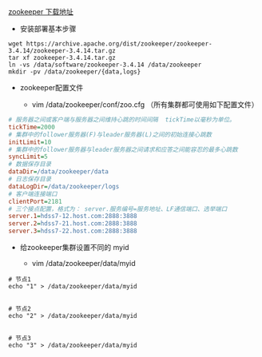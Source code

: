 [zookeeper 下载地址](https://archive.apache.org/dist/zookeeper/)

- 安装部署基本步骤
``` shell
wget https://archive.apache.org/dist/zookeeper/zookeeper-3.4.14/zookeeper-3.4.14.tar.gz
tar xf zookeeper-3.4.14.tar.gz
ln -vs /data/software/zookeeper-3.4.14 /data/zookeeper
mkdir -pv /data/zookeeper/{data,logs}
```

- zookeeper配置文件

  - vim /data/zookeeper/conf/zoo.cfg   （所有集群都可使用如下配置文件）

``` cfg
# 服务器之间或客户端与服务器之间维持心跳的时间间隔  tickTime以毫秒为单位。
tickTime=2000
# 集群中的follower服务器(F)与leader服务器(L)之间的初始连接心跳数
initLimit=10
# 集群中的follower服务器与leader服务器之间请求和应答之间能容忍的最多心跳数
syncLimit=5
# 数据保存目录
dataDir=/data/zookeeper/data
# 日志保存目录
dataLogDir=/data/zookeeper/logs
# 客户端连接端口
clientPort=2181
# 三个接点配置，格式为： server.服务编号=服务地址、LF通信端口、选举端口
server.1=hdss7-12.host.com:2888:3888
server.2=hdss7-21.host.com:2888:3888
server.3=hdss7-22.host.com:2888:3888
```

- 给zookeeper集群设置不同的 myid

  - vim /data/zookeeper/data/myid

``` shell
# 节点1
echo "1" > /data/zookeeper/data/myid


# 节点2
echo "2" > /data/zookeeper/data/myid


# 节点3
echo "3" > /data/zookeeper/data/myid
```
